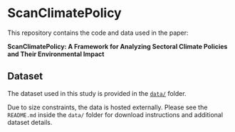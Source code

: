 # ScanClimatePolicy

This repository contains the code and data used in the paper:

**ScanClimatePolicy: A Framework for Analyzing Sectoral Climate Policies and Their Environmental Impact**

## Dataset

The dataset used in this study is provided in the [`data/`](data/) folder.

Due to size constraints, the data is hosted externally. Please see the `README.md` inside the `data/` folder for download instructions and additional dataset details.
